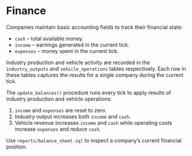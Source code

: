 # Finance

Companies maintain basic accounting fields to track their financial state:

- `cash` – total available money.
- `income` – earnings generated in the current tick.
- `expenses` – money spent in the current tick.

Industry production and vehicle activity are recorded in the `industry_outputs`
and `vehicle_operations` tables respectively. Each row in these tables captures
the results for a single company during the current tick.

The `update_balances()` procedure runs every tick to apply results of industry
production and vehicle operations:

1. `income` and `expenses` are reset to zero.
2. Industry output increases both `income` and `cash`.
3. Vehicle revenue increases `income` and `cash` while operating costs increase
   `expenses` and reduce `cash`.

Use `reports/balance_sheet.sql` to inspect a company’s current financial
position.
